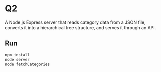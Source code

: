 # Q2
A Node.js Express server that reads category data from a JSON file, 
converts it into a hierarchical tree structure, and serves it through an API.

## Run
``` bash
npm install
node server
node fetchCategories
```